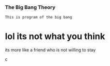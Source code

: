 ### The Big Bang Theory
`This is program of the big bang`
# lol its not what you think
  its more like a friend who is not willing to stay
  
c
